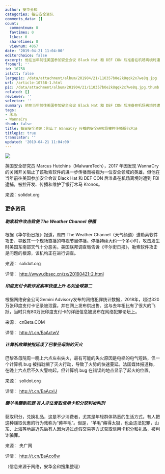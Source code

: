 ```yaml
---
author: 安华金和
categories: 每日安全资讯
comments_data: []
count:
  commentnum: 0
  favtimes: 0
  likes: 0
  sharetimes: 0
  viewnum: 4067
date: '2019-04-21 11:04:00'
editorchoice: false
excerpt: 他在当年前往美国参加安全会议 Black Hat 和 DEF CON 后准备在机场离境时遭到 FBI 逮捕，被控开发、传播和维护了银行木马 Kronos。
fromurl: ''
id: 10758
islctt: false
largepic: /data/attachment/album/201904/21/110357b0e2k8qqk2x7we8q.jpg
url: /article-10758-1.html
pic: /data/attachment/album/201904/21/110357b0e2k8qqk2x7we8q.jpg.thumb.jpg
related: []
reviewer: ''
selector: ''
summary: 他在当年前往美国参加安全会议 Black Hat 和 DEF CON 后准备在机场离境时遭到 FBI 逮捕，被控开发、传播和维护了银行木马 Kronos。
tags:
- 木马
- WannaCry
thumb: false
title: 每日安全资讯：阻止了 WannaCry 传播的安全研究员被控传播银行木马
titlepic: true
translator: ''
updated: '2019-04-21 11:04:00'
---
```


![](/data/attachment/album/201904/21/110357b0e2k8qqk2x7we8q.jpg)


英国安全研究员 Marcus Hutchins（MalwareTech），2017 年因发现 WannaCry 的关闭开关阻止了该勒索软件的进一步传播而被视为一位安全领域的英雄，但他在当年前往美国参加安全会议 Black Hat 和 DEF CON 后准备在机场离境时遭到 FBI 逮捕，被控开发、传播和维护了银行木马 Kronos。


来源：solidot.org


### 更多资讯


##### 勒索软件攻击致使 The Weather Channel 停播


根据《华尔街日报》报道，周四 The Weather Channel（天气频道）遭勒索软件攻击，导致其一个现场直播的电视节目停播。停播持续大约一个多小时，攻击发生时美国东南部天气十分恶劣。美国联邦调查局告诉《华尔街日报》，勒索软件攻击是问题的根源，该机构正在进行调查。


来源： solidot.org


详情： <http://www.dbsec.cn/zx/20190421-2.html> 


##### 印度支付卡欺诈发案率快速上升 名列全球第二


根据网络安全公司Gemini Advisory发布的网络犯罪统计数据，2018年，超过320万张印度支付卡记录被泄露，并在网上发布供出售，这与去年相比有了很大的飞跃，当时只有80万张印度支付卡的详细信息被发布在网络犯罪论坛上。


来源： cnBeta.COM


详情： <http://t.cn/EaActwV> 


##### 计算机故障被指延误了巴黎圣母院的灭火


巴黎圣母院周一晚上六点左右失火，最有可能的失火原因是电梯的电气短路，但一个计算机 bug 被指耽搁了灭火行动，导致了火势的快速蔓延。法国媒体报道称，在晚上六点后不久火警响起，但计算机 bug 在错误的地点显示了起火的位置。


来源： solidot.org


详情： <http://t.cn/EaAcxIJ> 


##### 薅羊毛薅到犯罪 有人非法套取信用卡积分获利被判刑


获取积分，兑换礼品，这是不少消费者，尤其是年轻群体熟悉的生活方式，有人把这种赚取优惠的行为戏称为“薅羊毛”。但是，“羊毛”薅得太狠，也会违法犯罪，山东、上海等地最近先后有人因为通过虚假交易等方式获取信用卡积分和礼品，被判诈骗罪。


来源： 央广网


详情： <http://t.cn/EaAco6w> 


（信息来源于网络，安华金和搜集整理）